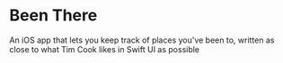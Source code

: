 # Been There

An iOS app that lets you keep track of places you've been to, written as close to what Tim Cook likes in Swift UI as possible
